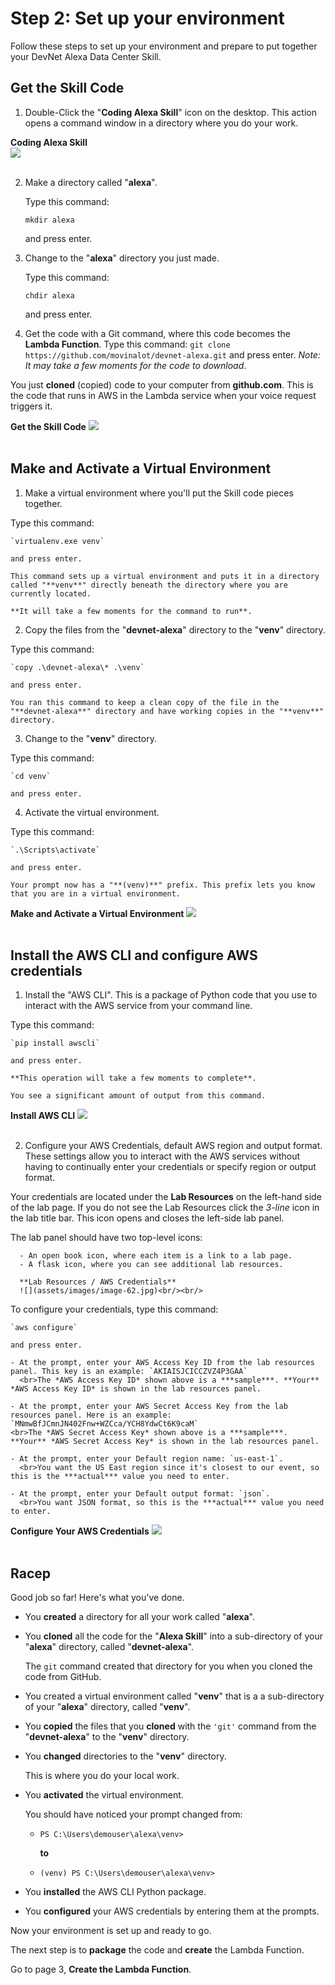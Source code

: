 # Step 2: Set up your environment

Follow these steps to set up your environment and prepare to put together your DevNet Alexa Data Center Skill.

## Get the Skill Code
1. Double-Click the "**Coding Alexa Skill**" icon on the desktop. This action opens a command window in a directory where you do your work.

  **Coding Alexa Skill**<br>
  ![](assets/images/image-61.jpg)<br/><br/>

2. Make a directory called "**alexa**".

   Type this command:

   `mkdir alexa`

   and press enter.

3. Change to the "**alexa**" directory you just made.

   Type this command:

   `chdir alexa`

   and press enter.

4. Get the code with a Git command, where this code becomes the **Lambda Function**. Type this command: `git clone https://github.com/movinalot/devnet-alexa.git` and press enter. *Note: It may take a few moments for the code to download*.

  You just **cloned** (copied) code to your computer from **github.com**. This is the code that runs in AWS in the Lambda service when your voice request triggers it.

  **Get the Skill Code**
  ![](assets/images/image-09.jpg)<br/><br/>

## Make and Activate a Virtual Environment
1. Make a virtual environment where you'll put the Skill code pieces together.

  Type this command:

    `virtualenv.exe venv`

    and press enter.

    This command sets up a virtual environment and puts it in a directory called "**venv**" directly beneath the directory where you are currently located.

    **It will take a few moments for the command to run**.

2. Copy the files from the "**devnet-alexa**" directory to the "**venv**" directory.

 Type this command:

    `copy .\devnet-alexa\* .\venv`

    and press enter.

    You ran this command to keep a clean copy of the file in the "**devnet-alexa**" directory and have working copies in the "**venv**" directory.

3. Change to the "**venv**" directory.

  Type this command:

    `cd venv`

    and press enter.

4. Activate the virtual environment.

  Type this command:

    `.\Scripts\activate`

    and press enter.

    Your prompt now has a "**(venv)**" prefix. This prefix lets you know that you are in a virtual environment.

  **Make and Activate a Virtual Environment**
  ![](assets/images/image-10.jpg)<br/><br/>

## Install the AWS CLI and configure AWS credentials
1. Install the "AWS CLI". This is a package of Python code that you use to interact with the AWS service from your command line.

  Type this command:

    `pip install awscli`

    and press enter.

    **This operation will take a few moments to complete**.

    You see a significant amount of output from this command.

  **Install AWS CLI**
  ![](assets/images/image-11.jpg)<br/><br/>

2. Configure your AWS Credentials, default AWS region and output format. These settings allow you to interact with the AWS services without having to continually enter your credentials or specify region or output format.

  Your credentials are located under the **Lab Resources** on the left-hand side of the lab page. If you do not see the Lab Resources click the *3-line* icon in the lab title bar. This icon opens and closes the left-side lab panel.

  The lab panel should have two top-level icons:

      - An open book icon, where each item is a link to a lab page.
      - A flask icon, where you can see additional lab resources.

      **Lab Resources / AWS Credentials**
      ![](assets/images/image-62.jpg)<br/><br/>

  To configure your credentials, type this command:

    `aws configure`

    and press enter.

    - At the prompt, enter your AWS Access Key ID from the lab resources panel. This key is an example: `AKIAISJCICCZVZ4P3GAA`
      <br>The *AWS Access Key ID* shown above is a ***sample***. **Your** *AWS Access Key ID* is shown in the lab resources panel.

    - At the prompt, enter your AWS Secret Access Key from the lab resources panel. Here is an example: `MNmwBfJCmnJN402Fnw+WZCca/YCH8YdwCt6K9caM`
    <br>The *AWS Secret Access Key* shown above is a ***sample***. **Your** *AWS Secret Access Key* is shown in the lab resources panel.

    - At the prompt, enter your Default region name: `us-east-1`.
      <br>You want the US East region since it's closest to our event, so this is the ***actual*** value you need to enter.

    - At the prompt, enter your Default output format: `json`.
      <br>You want JSON format, so this is the ***actual*** value you need to enter.

  **Configure Your AWS Credentials**
  ![](assets/images/image-12.jpg)<br/><br/>

## Racep
Good job so far! Here's what you've done.

- You **created** a directory for all your work called "**alexa**".

- You **cloned** all the code for the "**Alexa Skill**" into a sub-directory of your "**alexa**" directory, called "**devnet-alexa**".

  The `git` command created that directory for you when you cloned the code from GitHub.

- You created a virtual environment called "**venv**" that is a a sub-directory of your "**alexa**" directory, called "**venv**".

- You **copied** the files that you **cloned** with the `'git'` command from the "**devnet-alexa**" to the "**venv**" directory.

- You **changed** directories to the "**venv**" directory.

  This is where you do your local work.

- You **activated** the virtual environment.

  You should have noticed your prompt changed from:

  - `PS C:\Users\demouser\alexa\venv>`

    **to**

  - `(venv) PS C:\Users\demouser\alexa\venv>`

- You **installed** the AWS CLI Python package.

- You **configured** your AWS credentials by entering them at the prompts.

Now your environment is set up and ready to go.

The next step is to **package** the code and **create** the Lambda Function.

Go to page 3, **Create the Lambda Function**.
